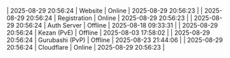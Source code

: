 | 2025-08-29 20:56:24 | Website | Online | 2025-08-29 20:56:23 |
| 2025-08-29 20:56:24 | Registration | Online | 2025-08-29 20:56:23 |
| 2025-08-29 20:56:24 | Auth Server | Offline | 2025-08-18 09:33:31 |
| 2025-08-29 20:56:24 | Kezan (PvE) | Offline | 2025-08-03 17:58:02 |
| 2025-08-29 20:56:24 | Gurubashi (PvP) | Offline | 2025-08-23 21:44:06 |
| 2025-08-29 20:56:24 | Cloudflare | Online | 2025-08-29 20:56:23 |
